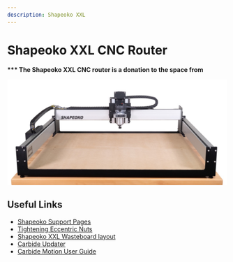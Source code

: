 ```yaml
---
description: Shapeoko XXL
---
```


# Shapeoko XXL CNC Router

**\*\*\* The Shapeoko XXL CNC router is a donation to the space from** 

![](../.gitbook/assets/image%20%28114%29.png)

## Useful Links

* [Shapeoko Support Pages](https://docs.carbide3d.com/support/)
* [Tightening Eccentric Nuts](https://docs.carbide3d.com/support/tensioning-eccentrics/)
* [Shapeoko XXL Wasteboard layout](https://docs.carbide3d.com/support/supportfiles/S3_XXL_Wasteboard.pdf)
* [Carbide Updater](https://docs.carbide3d.com/support/carbideupdater/)
* [Carbide Motion User Guide](https://docs.carbide3d.com/assembly/carbidemotion/userguide/)

